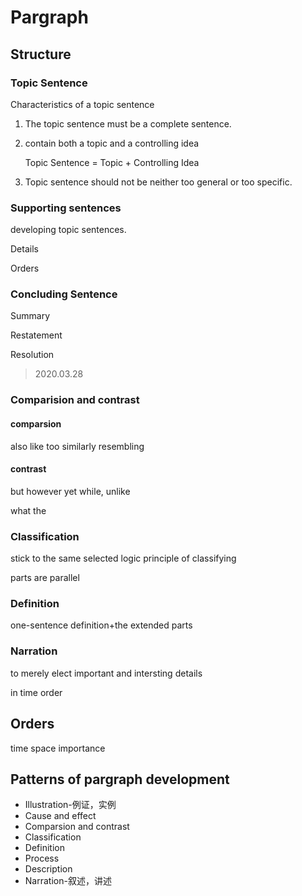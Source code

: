 # Pargraph

## Structure

### Topic Sentence

Characteristics of a topic sentence

1. The topic sentence must be a complete sentence.

2. contain both a topic and a controlling idea

   Topic Sentence = Topic + Controlling Idea

3. Topic sentence should not be neither too general or too specific.

### Supporting sentences

developing topic sentences.

Details

Orders

### Concluding Sentence

Summary

Restatement

Resolution

> 2020.03.28

### Comparision and contrast

#### comparsion

also like too similarly resembling

#### contrast

but however yet while, unlike 

what the 

### Classification



stick to the same selected logic principle of classifying

parts are parallel

### Definition

one-sentence definition+the extended parts

### Narration

to merely elect important and intersting details

in time order

## Orders

time space importance

## Patterns of pargraph development

- Illustration-例证，实例
- Cause and effect
- Comparsion and contrast
- Classification
- Definition
- Process
- Description
- Narration-叙述，讲述









  

